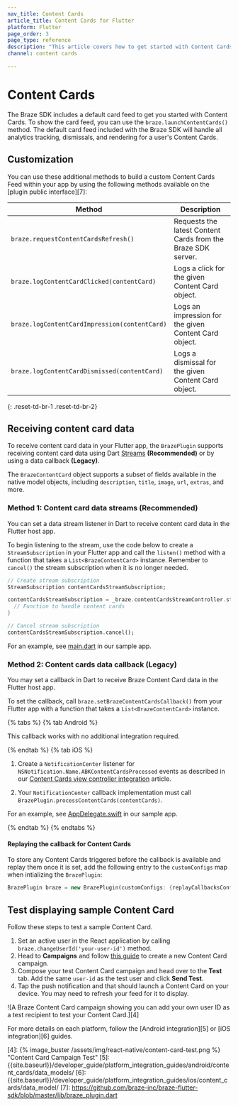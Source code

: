 ```yaml
---
nav_title: Content Cards
article_title: Content Cards for Flutter
platform: Flutter
page_order: 3
page_type: reference
description: "This article covers how to get started with Content Cards for Flutter apps."
channel: content cards

---
```


# Content Cards

The Braze SDK includes a default card feed to get you started with Content Cards. To show the card feed, you can use the `braze.launchContentCards()` method. The default card feed included with the Braze SDK will handle all analytics tracking, dismissals, and rendering for a user's Content Cards.

## Customization

You can use these additional methods to build a custom Content Cards Feed within your app by using the following methods available on the [plugin public interface][7]:

| Method                                         | Description                                                                                            |
| ---------------------------------------------- | ------------------------------------------------------------------------------------------------------ |
| `braze.requestContentCardsRefresh()`     | Requests the latest Content Cards from the Braze SDK server.                                           |
| `braze.logContentCardClicked(contentCard)`    | Logs a click for the given Content Card object.                                                            |
| `braze.logContentCardImpression(contentCard)` | Logs an impression for the given Content Card object.                                                      |
| `braze.logContentCardDismissed(contentCard)`  | Logs a dismissal for the given Content Card object.                                                        |
{: .reset-td-br-1 .reset-td-br-2}

## Receiving content card data

To receive content card data in your Flutter app, the `BrazePlugin` supports receiving content card data using Dart [Streams](https://dart.dev/tutorials/language/streams) **(Recommended)** or by using a data callback **(Legacy)**.

The `BrazeContentCard` object supports a subset of fields available in the native model objects, including `description`, `title`, `image`, `url`, `extras`, and more.

### Method 1: Content card data streams (Recommended)

You can set a data stream listener in Dart to receive content card data in the Flutter host app.

To begin listening to the stream, use the code below to create a `StreamSubscription` in your Flutter app and call the `listen()` method with a function that takes a `List<BrazeContentCard>` instance. Remember to `cancel()` the stream subscription when it is no longer needed.
```dart
// Create stream subscription
StreamSubscription contentCardsStreamSubscription;

contentCardsStreamSubscription = _braze.contentCardsStreamController.stream.listen((contentCards) {
  // Function to handle content cards
}

// Cancel stream subscription
contentCardsStreamSubscription.cancel();
```
For an example, see [main.dart](https://github.com/Appboy/flutter-sdk/blob/develop/braze_plugin/example/lib/main.dart) in our sample app.

### Method 2: Content cards data callback (Legacy)

You may set a callback in Dart to receive Braze Content Card data in the Flutter host app.

To set the callback, call `braze.setBrazeContentCardsCallback()` from your Flutter app with a function that takes a `List<BrazeContentCard>` instance.

{% tabs %}
{% tab Android %}

This callback works with no additional integration required.

{% endtab %}
{% tab iOS %}

1. Create a `NotificationCenter` listener for `NSNotification.Name.ABKContentCardsProcessed` events as described in our [Content Cards view controller integration]({{site.baseurl}}/developer_guide/platform_integration_guides/ios/content_cards/data_model/#getting-the-data) article.

2. Your `NotificationCenter` callback implementation must call `BrazePlugin.processContentCards(contentCards)`.

For an example, see [AppDelegate.swift](https://github.com/braze-inc/braze-flutter-sdk/blob/master/example/ios/Runner/AppDelegate.swift) in our sample app.

{% endtab %}
{% endtabs %}

#### Replaying the callback for Content Cards

To store any Content Cards triggered before the callback is available and replay them once it is set, add the following entry to the `customConfigs` map when intializing the `BrazePlugin`:
```dart
BrazePlugin braze = new BrazePlugin(customConfigs: {replayCallbacksConfigKey: true});
```

## Test displaying sample Content Card

Follow these steps to test a sample Content Card.

1. Set an active user in the React application by calling `braze.changeUserId('your-user-id')` method.
2. Head to **Campaigns** and follow [this guide][3] to create a new Content Card campaign.
3. Compose your test Content Card campaign and head over to the **Test** tab. Add the same `user-id` as the test user and click **Send Test**.
4. Tap the push notification and that should launch a Content Card on your device. You may need to refresh your feed for it to display.

![A Braze Content Card campaign showing you can add your own user ID as a test recipient to test your Content Card.][4]

For more details on each platform, follow the [Android integration][5] or [iOS integration][6] guides.


[3]: {{site.baseurl}}/user_guide/message_building_by_channel/content_cards/create
[4]: {% image_buster /assets/img/react-native/content-card-test.png %} "Content Card Campaign Test"
[5]: {{site.baseurl}}/developer_guide/platform_integration_guides/android/content_cards/data_models/
[6]: {{site.baseurl}}/developer_guide/platform_integration_guides/ios/content_cards/data_model/
[7]: https://github.com/braze-inc/braze-flutter-sdk/blob/master/lib/braze_plugin.dart
